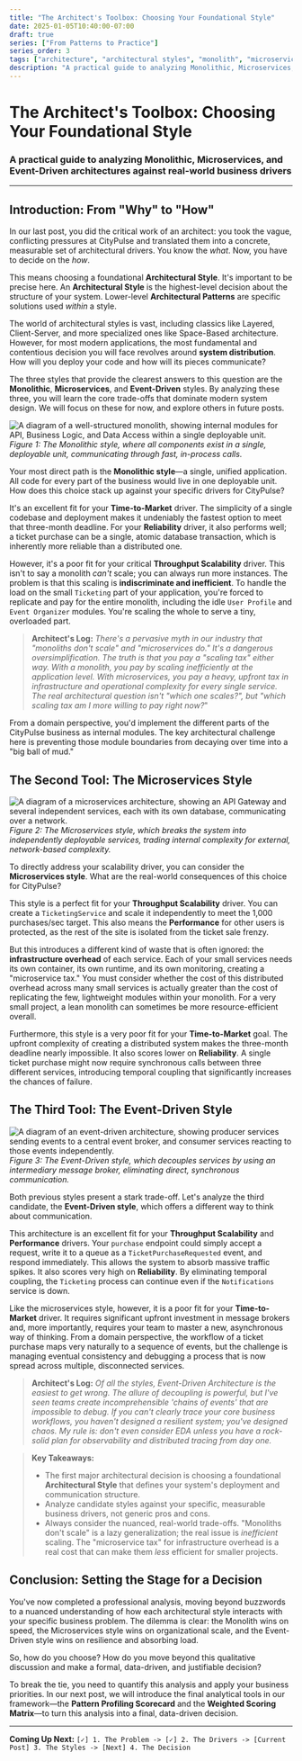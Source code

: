 ```yaml
---
title: "The Architect's Toolbox: Choosing Your Foundational Style"
date: 2025-01-05T10:40:00-07:00
draft: true
series: ["From Patterns to Practice"]
series_order: 3
tags: ["architecture", "architectural styles", "monolith", "microservices", "event-driven", "trade-offs", "system design"]
description: "A practical guide to analyzing Monolithic, Microservices, and Event-Driven architectural styles against real-world business drivers to choose the foundational style for your system."
---
```


# The Architect's Toolbox: Choosing Your Foundational Style

### A practical guide to analyzing Monolithic, Microservices, and Event-Driven architectures against real-world business drivers

---

## Introduction: From "Why" to "How"

In our last post, you did the critical work of an architect: you took the vague, conflicting pressures at CityPulse and translated them into a concrete, measurable set of architectural drivers. You know the *what*. Now, you have to decide on the *how*.

This means choosing a foundational **Architectural Style**. It's important to be precise here. An **Architectural Style** is the highest-level decision about the structure of your system. Lower-level **Architectural Patterns** are specific solutions used *within* a style.

The world of architectural styles is vast, including classics like Layered, Client-Server, and more specialized ones like Space-Based architecture. However, for most modern applications, the most fundamental and contentious decision you will face revolves around **system distribution**. How will you deploy your code and how will its pieces communicate?

The three styles that provide the clearest answers to this question are the **Monolithic**, **Microservices**, and **Event-Driven** styles. By analyzing these three, you will learn the core trade-offs that dominate modern system design. We will focus on these for now, and explore others in future posts.

![A diagram of a well-structured monolith, showing internal modules for API, Business Logic, and Data Access within a single deployable unit.](images/MonolithicStyle.png)
*Figure 1: The Monolithic style, where all components exist in a single, deployable unit, communicating through fast, in-process calls.*

Your most direct path is the **Monolithic style**—a single, unified application. All code for every part of the business would live in one deployable unit. How does this choice stack up against your specific drivers for CityPulse?

It's an excellent fit for your **Time-to-Market** driver. The simplicity of a single codebase and deployment makes it undeniably the fastest option to meet that three-month deadline. For your **Reliability** driver, it also performs well; a ticket purchase can be a single, atomic database transaction, which is inherently more reliable than a distributed one.

However, it's a poor fit for your critical **Throughput Scalability** driver. This isn't to say a monolith *can't* scale; you can always run more instances. The problem is that this scaling is **indiscriminate and inefficient**. To handle the load on the small `Ticketing` part of your application, you're forced to replicate and pay for the entire monolith, including the idle `User Profile` and `Event Organizer` modules. You're scaling the whole to serve a tiny, overloaded part.

> **Architect's Log:** *There's a pervasive myth in our industry that "monoliths don't scale" and "microservices do." It's a dangerous oversimplification. The truth is that you pay a "scaling tax" either way. With a monolith, you pay by scaling inefficiently at the application level. With microservices, you pay a heavy, upfront tax in infrastructure and operational complexity for every single service. The real architectural question isn't "which one scales?", but "which scaling tax am I more willing to pay right now?*"

From a domain perspective, you'd implement the different parts of the CityPulse business as internal modules. The key architectural challenge here is preventing those module boundaries from decaying over time into a "big ball of mud."

## The Second Tool: The Microservices Style

![A diagram of a microservices architecture, showing an API Gateway and several independent services, each with its own database, communicating over a network.](images/MicroservicesStyle.png)
*Figure 2: The Microservices style, which breaks the system into independently deployable services, trading internal complexity for external, network-based complexity.*

To directly address your scalability driver, you can consider the **Microservices style**. What are the real-world consequences of this choice for CityPulse?

This style is a perfect fit for your **Throughput Scalability** driver. You can create a `TicketingService` and scale it independently to meet the 1,000 purchases/sec target. This also means the **Performance** for other users is protected, as the rest of the site is isolated from the ticket sale frenzy.

But this introduces a different kind of waste that is often ignored: the **infrastructure overhead** of each service. Each of your small services needs its own container, its own runtime, and its own monitoring, creating a "microservice tax." You must consider whether the cost of this distributed overhead across many small services is actually greater than the cost of replicating the few, lightweight modules within your monolith. For a very small project, a lean monolith can sometimes be more resource-efficient overall.

Furthermore, this style is a very poor fit for your **Time-to-Market** goal. The upfront complexity of creating a distributed system makes the three-month deadline nearly impossible. It also scores lower on **Reliability**. A single ticket purchase might now require synchronous calls between three different services, introducing temporal coupling that significantly increases the chances of failure.

## The Third Tool: The Event-Driven Style

![A diagram of an event-driven architecture, showing producer services sending events to a central event broker, and consumer services reacting to those events independently.](images/EventDrivenStyle.png)
*Figure 3: The Event-Driven style, which decouples services by using an intermediary message broker, eliminating direct, synchronous communication.*

Both previous styles present a stark trade-off. Let's analyze the third candidate, the **Event-Driven style**, which offers a different way to think about communication.

This architecture is an excellent fit for your **Throughput Scalability** and **Performance** drivers. Your `purchase` endpoint could simply accept a request, write it to a queue as a `TicketPurchaseRequested` event, and respond immediately. This allows the system to absorb massive traffic spikes. It also scores very high on **Reliability**. By eliminating temporal coupling, the `Ticketing` process can continue even if the `Notifications` service is down.

Like the microservices style, however, it is a poor fit for your **Time-to-Market** driver. It requires significant upfront investment in message brokers and, more importantly, requires your team to master a new, asynchronous way of thinking. From a domain perspective, the workflow of a ticket purchase maps very naturally to a sequence of events, but the challenge is managing eventual consistency and debugging a process that is now spread across multiple, disconnected services.

> **Architect's Log:** *Of all the styles, Event-Driven Architecture is the easiest to get wrong. The allure of decoupling is powerful, but I've seen teams create incomprehensible 'chains of events' that are impossible to debug. If you can't clearly trace your core business workflows, you haven't designed a resilient system; you've designed chaos. My rule is: don't even consider EDA unless you have a rock-solid plan for observability and distributed tracing from day one.*

> **Key Takeaways:**
>
> * The first major architectural decision is choosing a foundational **Architectural Style** that defines your system's deployment and communication structure.
> * Analyze candidate styles against your specific, measurable business drivers, not generic pros and cons.
> * Always consider the nuanced, real-world trade-offs. "Monoliths don't scale" is a lazy generalization; the real issue is *inefficient* scaling. The "microservice tax" for infrastructure overhead is a real cost that can make them *less* efficient for smaller projects.

## Conclusion: Setting the Stage for a Decision

You've now completed a professional analysis, moving beyond buzzwords to a nuanced understanding of how each architectural style interacts with your specific business problem. The dilemma is clear: the Monolith wins on speed, the Microservices style wins on organizational scale, and the Event-Driven style wins on resilience and absorbing load.

So, how do you choose? How do you move beyond this qualitative discussion and make a formal, data-driven, and justifiable decision?

To break the tie, you need to quantify this analysis and apply your business priorities. In our next post, we will introduce the final analytical tools in our framework—the **Pattern Profiling Scorecard** and the **Weighted Scoring Matrix**—to turn this analysis into a final, data-driven decision.

---

**Coming Up Next:**
`[✓] 1. The Problem -> [✓] 2. The Drivers -> [Current Post] 3. The Styles -> [Next] 4. The Decision`